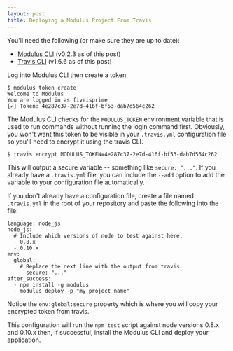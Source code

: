 ```yaml
---
layout: post
title: Deploying a Modulus Project From Travis
---
```


You'll need the following (or make sure they are up to date):

- [Modulus CLI](https://npm.im/modulus) (v0.2.3 as of this post)
- [Travis CLI](http://rubygems.org/gems/travis) (v1.6.6 as of this post)

Log into Modulus CLI then create a token:

    $ modulus token create
    Welcome to Modulus
    You are logged in as fiveisprime
    [✓] Token: 4e287c37-2e7d-416f-bf53-dab7d564c262

The Modulus CLI checks for the `MODULUS_TOKEN` environment variable that is used
to run commands without running the login command first. Obviously, you won't
want this token to be visible in your `.travis.yml` configuration file so you'll
need to encrypt it using the travis CLI.

    $ travis encrypt MODULUS_TOKEN=4e287c37-2e7d-416f-bf53-dab7d564c262

This will output a secure variable -- something like `secure: "..."`. If you
already have a `.travis.yml` file, you can include the `--add` option to add
the variable to your configuration file automatically.

If you don't already have a configuration file, create a file named
`.travis.yml` in the root of your repository and paste the following into the
file:

    language: node_js
    node_js:
      # Include which versions of node to test against here.
      - 0.8.x
      - 0.10.x
    env:
      global:
        # Replace the next line with the output from travis.
        - secure: "..."
    after_success:
      - npm install -g modulus
      - modulus deploy -p "my project name"

Notice the `env:global:secure` property which is where you will copy your
encrypted token from travis.

This configuration will run the `npm test` script against node versions 0.8.x
and 0.10.x then, if successful, install the Modulus CLI and deploy your
application.
